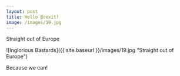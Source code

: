 ```yaml
---
layout: post
title: Hello Brexit!
image: /images/19.jpg
---
```


Straight out of Europe

![Inglorious Bastards]({{ site.baseurl }}/images/19.jpg "Straight out of Europe")

Because we can!